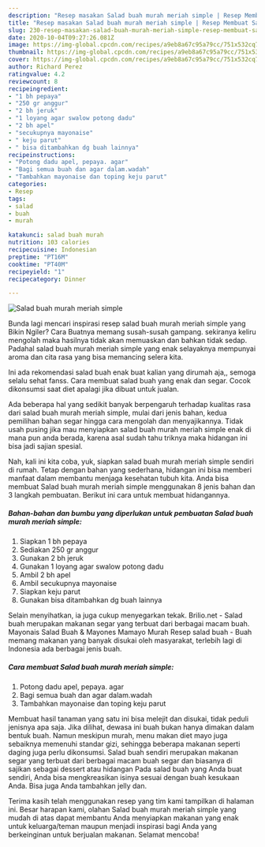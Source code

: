 ```yaml
---
description: "Resep masakan Salad buah murah meriah simple | Resep Membuat Salad buah murah meriah simple Yang Enak Banget"
title: "Resep masakan Salad buah murah meriah simple | Resep Membuat Salad buah murah meriah simple Yang Enak Banget"
slug: 230-resep-masakan-salad-buah-murah-meriah-simple-resep-membuat-salad-buah-murah-meriah-simple-yang-enak-banget
date: 2020-10-04T09:27:26.081Z
image: https://img-global.cpcdn.com/recipes/a9eb8a67c95a79cc/751x532cq70/salad-buah-murah-meriah-simple-foto-resep-utama.jpg
thumbnail: https://img-global.cpcdn.com/recipes/a9eb8a67c95a79cc/751x532cq70/salad-buah-murah-meriah-simple-foto-resep-utama.jpg
cover: https://img-global.cpcdn.com/recipes/a9eb8a67c95a79cc/751x532cq70/salad-buah-murah-meriah-simple-foto-resep-utama.jpg
author: Richard Perez
ratingvalue: 4.2
reviewcount: 8
recipeingredient:
- "1 bh pepaya"
- "250 gr anggur"
- "2 bh jeruk"
- "1 loyang agar swalow potong dadu"
- "2 bh apel"
- "secukupnya mayonaise"
- " keju parut"
- " bisa ditambahkan dg buah lainnya"
recipeinstructions:
- "Potong dadu apel, pepaya. agar"
- "Bagi semua buah dan agar dalam.wadah"
- "Tambahkan mayonaise dan toping keju parut"
categories:
- Resep
tags:
- salad
- buah
- murah

katakunci: salad buah murah 
nutrition: 103 calories
recipecuisine: Indonesian
preptime: "PT16M"
cooktime: "PT40M"
recipeyield: "1"
recipecategory: Dinner

---
```



![Salad buah murah meriah simple](https://img-global.cpcdn.com/recipes/a9eb8a67c95a79cc/751x532cq70/salad-buah-murah-meriah-simple-foto-resep-utama.jpg)

Bunda lagi mencari inspirasi resep salad buah murah meriah simple yang Bikin Ngiler? Cara Buatnya memang susah-susah gampang. sekiranya keliru mengolah maka hasilnya tidak akan memuaskan dan bahkan tidak sedap. Padahal salad buah murah meriah simple yang enak selayaknya mempunyai aroma dan cita rasa yang bisa memancing selera kita.

Ini ada rekomendasi salad buah enak buat kalian yang dirumah aja,, semoga selalu sehat fanss. Cara membuat salad buah yang enak dan segar. Cocok dikonsumsi saat diet apalagi jika dibuat untuk jualan.

Ada beberapa hal yang sedikit banyak berpengaruh terhadap kualitas rasa dari salad buah murah meriah simple, mulai dari jenis bahan, kedua pemilihan bahan segar hingga cara mengolah dan menyajikannya. Tidak usah pusing jika mau menyiapkan salad buah murah meriah simple enak di mana pun anda berada, karena asal sudah tahu triknya maka hidangan ini bisa jadi sajian spesial.


Nah, kali ini kita coba, yuk, siapkan salad buah murah meriah simple sendiri di rumah. Tetap dengan bahan yang sederhana, hidangan ini bisa memberi manfaat dalam membantu menjaga kesehatan tubuh kita. Anda bisa membuat Salad buah murah meriah simple menggunakan 8 jenis bahan dan 3 langkah pembuatan. Berikut ini cara untuk membuat hidangannya.

<!--inarticleads1-->

##### Bahan-bahan dan bumbu yang diperlukan untuk pembuatan Salad buah murah meriah simple:

1. Siapkan 1 bh pepaya
1. Sediakan 250 gr anggur
1. Gunakan 2 bh jeruk
1. Gunakan 1 loyang agar swalow potong dadu
1. Ambil 2 bh apel
1. Ambil secukupnya mayonaise
1. Siapkan  keju parut
1. Gunakan  bisa ditambahkan dg buah lainnya


Selain menyihatkan, ia juga cukup menyegarkan tekak. Brilio.net - Salad buah merupakan makanan segar yang terbuat dari berbagai macam buah. Mayonais Salad Buah &amp; Mayones Mamayo Murah Resep salad buah - Buah memang makanan yang banyak disukai oleh masyarakat, terlebih lagi di Indonesia ada berbagai jenis buah. 

<!--inarticleads2-->

##### Cara membuat Salad buah murah meriah simple:

1. Potong dadu apel, pepaya. agar
1. Bagi semua buah dan agar dalam.wadah
1. Tambahkan mayonaise dan toping keju parut


Membuat hasil tanaman yang satu ini bisa melejit dan disukai, tidak peduli jenisnya apa saja. Jika dilihat, dewasa ini buah bukan hanya dimakan dalam bentuk buah. Namun meskipun murah, menu makan diet mayo juga sebaiknya memenuhi standar gizi, sehingga beberapa makanan seperti daging juga perlu dikonsumsi. Salad buah sendiri merupakan makanan segar yang terbuat dari berbagai macam buah segar dan biasanya di sajikan sebagai dessert atau hidangan Pada salad buah yang Anda buat sendiri, Anda bisa mengkreasikan isinya sesuai dengan buah kesukaan Anda. Bisa juga Anda tambahkan jelly dan. 

Terima kasih telah menggunakan resep yang tim kami tampilkan di halaman ini. Besar harapan kami, olahan Salad buah murah meriah simple yang mudah di atas dapat membantu Anda menyiapkan makanan yang enak untuk keluarga/teman maupun menjadi inspirasi bagi Anda yang berkeinginan untuk berjualan makanan. Selamat mencoba!
